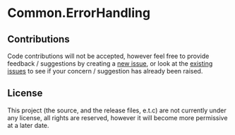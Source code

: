 Common.ErrorHandling
===



## Contributions

Code contributions will not be accepted, however feel free to provide feedback / suggestions 
by creating a [new issue](https://github.com/Owl-Domain/Common.ErrorHandling/issues/new), or look at 
the [existing issues](https://github.com/Owl-Domain/Common.ErrorHandling/issues?q=) to see if your
concern / suggestion has already been raised.



## License

This project (the source, and the release files, e.t.c) are not currently under any license, 
all rights are reserved, however it will become more permissive at a later date.
